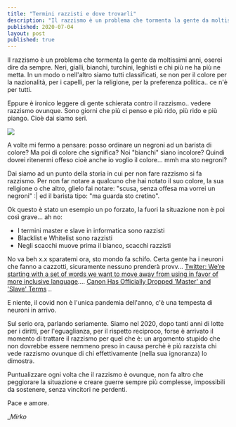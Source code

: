 ```yaml
---
title: "Termini razzisti e dove trovarli"
description: "Il razzismo è un problema che tormenta la gente da moltissimi anni, oserei dire da sempre. Neri, gialli, bianchi, turchini, leghisti e chi più ne ha più ne metta."
published: 2020-07-04
layout: post
published: true
---
```

Il razzismo è un problema che tormenta la gente da moltissimi anni, oserei dire da sempre. Neri, gialli, bianchi, turchini, leghisti e chi più ne ha più ne metta. In un modo o nell'altro siamo tutti classificati, se non per il colore per la nazionalità, per i capelli, per la religione, per la preferenza politica.. ce n'è per tutti.

Eppure è ironico leggere di gente schierata contro il razzismo.. vedere razzismo ovunque. Sono giorni che più ci penso e più rido, più rido e più piango. Cioè dai siamo seri.

![](https://media1.giphy.com/media/YWwYgeKquXKJq/giphy.gif?cid=ecf05e47726f659c5e9e226b65f1d952e4fc3fb029cb34b3&rid=giphy.gif)

A volte mi fermo a pensare: posso ordinare un negroni ad un barista di colore? Ma poi di colore che significa? Noi "bianchi" siano incolore? Quindi dovrei ritenermi offeso cioè anche io voglio il colore... mmh ma sto negroni?

Dai siamo ad un punto della storia in cui per non fare razzismo si fa razzismo. Per non far notare a qualcuno che hai notato il suo colore, la sua religione o che altro, glielo fai notare: "scusa, senza offesa ma vorrei un negroni" :| ed il barista tipo: "ma guarda sto cretino".

Ok questo è stato un esempio un po forzato, la fuori la situazione non è poi così grave... ah no:

*   I termini master e slave in informatica sono razzisti
*   Blacklist e Whitelist sono razzisti
*   Negli scacchi muove prima il bianco, scacchi razzisti

No va beh x.x sparatemi ora, sto mondo fa schifo. Certa gente ha i neuroni che fanno a cazzotti, sicuramente nessuno prenderà provv... [Twitter: We’re starting with a set of words we want to move away from using in favor of more inclusive language](https://twitter.com/TwitterEng/status/1278733305190342656?s=09).... [Canon Has Officially Dropped 'Master' and 'Slave' Terms](https://fstoppers.com/gear/canon-has-officially-dropped-master-and-slave-terms-497389) ..

E niente, il covid non è l'unica pandemia dell'anno, c'è una tempesta di neuroni in arrivo.

Sul serio ora, parlando seriamente. Siamo nel 2020, dopo tanti anni di lotte per i diritti, per l'eguaglianza, per il rispetto reciproco, forse è arrivato il momento di trattare il razzismo per quel che è: un argomento stupido che non dovrebbe essere nemmeno preso in causa perchè è più razzista chi vede razzismo ovunque di chi effettivamente (nella sua ignoranza) lo dimostra.

Puntualizzare ogni volta che il razzismo è ovunque, non fa altro che peggiorare la situazione e creare guerre sempre più complesse, impossibili da sostenere, senza vincitori ne perdenti.

Pace e amore.

__Mirko_